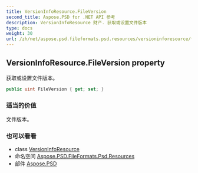 ```yaml
---
title: VersionInfoResource.FileVersion
second_title: Aspose.PSD for .NET API 参考
description: VersionInfoResource 财产. 获取或设置文件版本
type: docs
weight: 30
url: /zh/net/aspose.psd.fileformats.psd.resources/versioninforesource/fileversion/
---
```

## VersionInfoResource.FileVersion property

获取或设置文件版本。

```csharp
public uint FileVersion { get; set; }
```

### 适当的价值

文件版本。

### 也可以看看

* class [VersionInfoResource](../)
* 命名空间 [Aspose.PSD.FileFormats.Psd.Resources](../../versioninforesource/)
* 部件 [Aspose.PSD](../../../)


